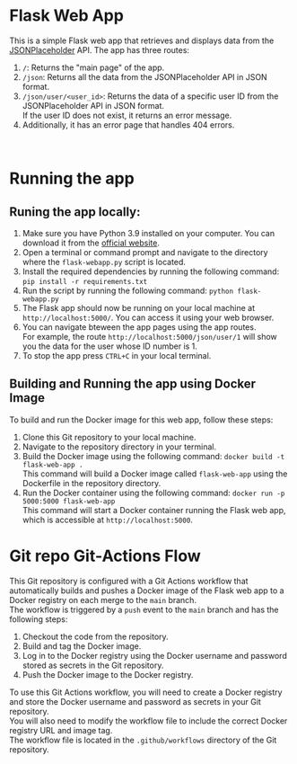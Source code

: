 # Flask Web App

This is a simple Flask web app that retrieves and displays data from the [JSONPlaceholder](https://jsonplaceholder.typicode.com/) API. The app has three routes:

1. `/`: Returns the "main page" of the app.
2. `/json`: Returns all the data from the JSONPlaceholder API in JSON format.
3. `/json/user/<user_id>`: Returns the data of a specific user ID from the JSONPlaceholder API in JSON format. <br>
If the user ID does not exist, it returns an error message.
4. Additionally, it has an error page that handles 404 errors.
<br>

# Running the app

## Runing the app locally:

1. Make sure you have Python 3.9 installed on your computer. You can download it from the [official website](https://www.python.org/downloads/).
2. Open a terminal or command prompt and navigate to the directory where the `flask-webapp.py` script is located.
3. Install the required dependencies by running the following command:  `pip install -r requirements.txt`
4. Run the script by running the following command: `python flask-webapp.py`
5. The Flask app should now be running on your local machine at `http://localhost:5000/`. You can access it using your web browser.
6. You can navigate bteween the app pages using the app routes. <br>
For example, the route `http://localhost:5000/json/user/1` will show you the data for the user whose ID number is 1.
6. To stop the app press `CTRL+C` in your local terminal.

## Building and Running the app using Docker Image

To build and run the Docker image for this web app, follow these steps:

1. Clone this Git repository to your local machine.
2. Navigate to the repository directory in your terminal.
3. Build the Docker image using the following command:  `docker build -t flask-web-app .` <br>
This command will build a Docker image called `flask-web-app` using the Dockerfile in the repository directory.
4. Run the Docker container using the following command:  `docker run -p 5000:5000 flask-web-app` <br>
This command will start a Docker container running the Flask web app, which is accessible at `http://localhost:5000`.


# Git repo Git-Actions Flow

This Git repository is configured with a Git Actions workflow that automatically builds and pushes a Docker image of the Flask web app to a Docker registry on each merge to the `main` branch. <br> 
The workflow is triggered by a `push` event to the `main` branch and has the following steps:

1. Checkout the code from the repository.
2. Build and tag the Docker image.
3. Log in to the Docker registry using the Docker username and password stored as secrets in the Git repository.
4. Push the Docker image to the Docker registry.

To use this Git Actions workflow, you will need to create a Docker registry and store the Docker username and password as secrets in your Git repository. <br>
You will also need to modify the workflow file to include the correct Docker registry URL and image tag. <br>
The workflow file is located in the `.github/workflows` directory of the Git repository.